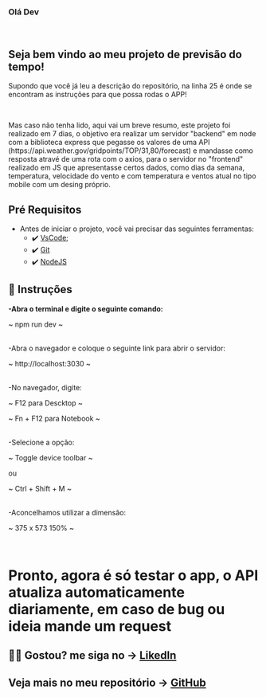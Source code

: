 ### Olá Dev

<br>

## Seja bem vindo ao meu projeto de previsão do tempo!


<p>Supondo que você já leu a descrição do repositório, na linha 25 é onde se encontram as instruções para que possa rodas o APP!</p>
<br>
<p>Mas caso não tenha lido, aqui vai um breve resumo, este projeto foi realizado em 7 dias, o objetivo era realizar um servidor "backend" em node com a biblioteca express que pegasse os valores de uma API (https://api.weather.gov/gridpoints/TOP/31,80/forecast) e mandasse como resposta atravé de uma rota com o axios, para o servidor no "frontend" realizado em JS que apresentasse certos dados, como dias da semana, temperatura, velocidade do vento e com temperatura e ventos atual no tipo mobile com um desing próprio.
<br>

##  Pré Requisitos
 - Antes de iniciar o projeto, você vai precisar das seguintes ferramentas: 
    - ✔️ [VsCode](https://code.visualstudio.com/download);
    - ✔️ [Git](https://git-scm.com/)
    - ✔️ [NodeJS](https://nodejs.org/en/download/)
 
## 📄 Instruções
 **-Abra o terminal e digite o seguinte comando:**
 <p>~ npm run dev ~</p>
 <br>
 -Abra o navegador e coloque o seguinte link para abrir o servidor:
 <p>~ http://localhost:3030 ~</p>
 <br> 
 -No navegador, digite:
 <p>~ F12 para Descktop ~</p>
 <p>~ Fn + F12 para Notebook ~</p>
 <br>
 -Selecione a opção:
 <p>~ Toggle device toolbar ~</p>
 ou
 <p>~ Ctrl + Shift + M ~</p>
 <br>
 -Aconcelhamos utilizar a dimensão:
 <p>~ 375 x 573 150% ~</p>
 <br>
 
 <h1> Pronto, agora é só testar o app, o API atualiza automaticamente diariamente, em caso de bug ou ideia mande um request </h1>
 
 ## 🐱‍👤 Gostou? me siga no -> [Likedln](https://www.linkedin.com/in/victorgnascimento/)
 ## Veja mais no meu repositório -> [GitHub](https://github.com/victorgabrielnascimento?tab=repositories)

